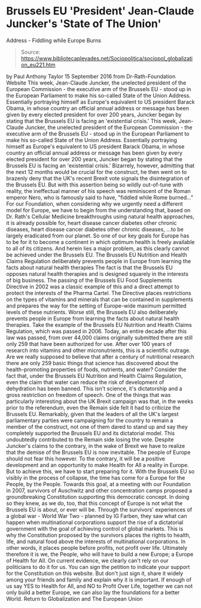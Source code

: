 # Brussels EU 'President' Jean-Claude Juncker's 'State of The Union' 
Address - Fiddling while Europe Burns

> Source: https://www.bibliotecapleyades.net/Sociopolitica/sociopol_globalization_eu221.htm

by Paul Anthony Taylor
15 September 2016
from Dr-Rath-Foundation Website
This week, Jean-Claude Juncker, the unelected president of the European Commission - the executive arm of the Brussels EU - stood up in the European Parliament to make his so-called State of the Union Address. Essentially portraying himself as Europe's equivalent to US president Barack Obama, in whose country an official annual address or message has been given by every elected president for over 200 years, Juncker began by stating that the Brussels EU is facing an 'existential crisis.'
This week, Jean-Claude Juncker, the unelected president of the European Commission - the executive arm of the Brussels EU - stood up in the European Parliament to make his so-called State of the Union Address.
Essentially portraying himself as Europe's equivalent to US president Barack Obama, in whose country an official annual address or message has been given by every elected president for over 200 years, Juncker began by stating that the Brussels EU is facing an 'existential crisis.'
Bizarrely, however, admitting that the next 12 months would be crucial for the construct, he then went on to brazenly deny that the UK's recent Brexit vote signals the disintegration of the Brussels EU.
But with this assertion being so wildly out-of-tune with reality, the ineffectual manner of his speech was reminiscent of the Roman emperor Nero, who is famously said to have,
"fiddled while Rome burned..."
For our Foundation, when considering why we urgently need a different model for Europe, we have to begin from the understanding that, based on Dr. Rath's Cellular Medicine breakthroughs using natural health approaches, it is already possible for,
heart disease cancer diabetes other chronic diseases,
heart disease
cancer
diabetes
other chronic diseases,
...to be largely eradicated from our planet.
So one of our key goals for Europe has to be for it to become a continent in which optimum health is freely available to all of its citizens.
And herein lies a major problem, as this clearly cannot be achieved under the Brussels EU.
The Brussels EU Nutrition and Health Claims Regulation
deliberately prevents people in Europe
from learning the facts about natural health therapies
The fact is that the Brussels EU opposes natural health therapies and is designed squarely in the interests of big business.
The passing of the Brussels EU Food Supplements Directive in 2002 was a classic example of this and a direct attempt to protect the interests of the Pharma Cartel.
The Directive places restrictions on the types of vitamins and minerals that can be contained in supplements and prepares the way for the setting of Europe-wide maximum permitted levels of these nutrients.
Worse still, the Brussels EU also deliberately prevents people in Europe from learning the facts about natural health therapies.
Take the example of the Brussels EU Nutrition and Health Claims Regulation, which was passed in 2006. Today, an entire decade after this law was passed, from over 44,000 claims originally submitted there are still only 259 that have been authorized for use.
After over 100 years of research into vitamins and other micronutrients, this is a scientific outrage.
Are we really supposed to believe that after a century of nutritional research there are only 259 basic things that science has discovered about the health-promoting properties of foods, nutrients, and water?
Consider the fact that, under the Brussels EU Nutrition and Health Claims Regulation, even the claim that water can reduce the risk of development of dehydration has been banned.
This isn't science, it's dictatorship and a gross restriction on freedom of speech.
One of the things that was particularly interesting about the UK Brexit campaign was that, in the weeks prior to the referendum, even the Remain side felt it had to criticize the Brussels EU.
Remarkably, given that the leaders of all the UK's largest parliamentary parties were campaigning for the country to remain a member of the construct, not one of them dared to stand up and say they completely supported the Brussels EU and its dictatorial model.
This undoubtedly contributed to the Remain side losing the vote.
Despite Juncker's claims to the contrary, in the wake of Brexit we have to realize that the demise of the Brussels EU is now inevitable. The people of Europe should not fear this however.
To the contrary, it will be a positive development and an opportunity to make Health for All a reality in Europe.
But to achieve this, we have to start preparing for it.
With the Brussels EU so visibly in the process of collapse, the time has come for a Europe for the People, by the People.
Towards this goal, at a meeting with our Foundation in 2007, survivors of Auschwitz and other concentration camps proposed a groundbreaking Constitution supporting this democratic concept. In doing so they knew, as we do, too, that this concept of Europe is not what the Brussels EU is about, or ever will be.
Through the survivors' experiences of a global war - World War Two - planned by IG Farben, they saw what can happen when multinational corporations support the rise of a dictatorial government with the goal of achieving control of global markets.
This is why the Constitution proposed by the survivors places the rights to health, life, and natural food above the interests of multinational corporations. In other words, it places people before profits, not profit over life.
Ultimately therefore it is we, the People, who will have to build a new Europe; a Europe of Health for All. On current evidence, we clearly can't rely on our politicians to do it for us.
You can sign the petition to indicate your support for the Constitution on this website. But don't just sign it, share it widely among your friends and family and explain why it is important.
If enough of us say YES to Health for All, and NO to Profit Over Life, together we can not only build a better Europe, we can also lay the foundations for a better World.
Return to Globalization and The European Union
